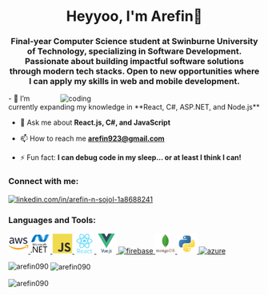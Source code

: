 <h1 align="center">Heyyoo, I'm Arefin👋</h1>
<h3 align="center">Final-year Computer Science student at Swinburne University of Technology, specializing in Software Development. Passionate about building impactful software solutions through modern tech stacks. Open to new opportunities where I can apply my skills in web and mobile development.</h3>

<img align = "right" alt="coding" width="400" src = "https://img.freepik.com/free-vector/hand-coding-concept-illustration_114360-8173.jpg?w=900&t=st=1713414709~exp=1713415309~hmac=ed6667d8b1ae8e527f5c31c825c683ddafd4ddda76a51c081a0b0e0c8b5339dc">
- 🌱 I’m currently expanding my knowledge in **React, C#, ASP.NET, and Node.js**

- 💬 Ask me about **React.js, C#, and JavaScript**

- 📫 How to reach me **arefin923@gmail.com**

- ⚡ Fun fact: **I can debug code in my sleep... or at least I think I can!**

<h3 align="left">Connect with me:</h3>
<p align="left">
<a href="https://linkedin.com/in/linkedin.com/in/arefin-n-sojol-1a8688241" target="blank"><img align="center" src="https://raw.githubusercontent.com/rahuldkjain/github-profile-readme-generator/master/src/images/icons/Social/linked-in-alt.svg" alt="linkedin.com/in/arefin-n-sojol-1a8688241" height="30" width="40" /></a>
</p>

<h3 align="left">Languages and Tools:</h3>
<p align="left"> 
  <a href="https://aws.amazon.com" target="_blank" rel="noreferrer"> <img src="https://raw.githubusercontent.com/devicons/devicon/master/icons/amazonwebservices/amazonwebservices-original-wordmark.svg" alt="aws" width="40" height="40"/> </a> 
  <a href="https://dotnet.microsoft.com/" target="_blank" rel="noreferrer"> <img src="https://raw.githubusercontent.com/devicons/devicon/master/icons/dot-net/dot-net-original-wordmark.svg" alt="dotnet" width="40" height="40"/> </a> 
  <a href="https://developer.mozilla.org/en-US/docs/Web/JavaScript" target="_blank" rel="noreferrer"> <img src="https://raw.githubusercontent.com/devicons/devicon/master/icons/javascript/javascript-original.svg" alt="javascript" width="40" height="40"/> </a>
  <a href="https://reactjs.org/" target="_blank" rel="noreferrer"> <img src="https://raw.githubusercontent.com/devicons/devicon/master/icons/react/react-original-wordmark.svg" alt="react" width="40" height="40"/> </a> 
  <a href="https://vuejs.org/" target="_blank" rel="noreferrer"> <img src="https://raw.githubusercontent.com/devicons/devicon/master/icons/vuejs/vuejs-original-wordmark.svg" alt="vuejs" width="40" height="40"/> </a> 
  <a href="https://firebase.google.com/" target="_blank" rel="noreferrer"> <img src="https://www.vectorlogo.zone/logos/firebase/firebase-icon.svg" alt="firebase" width="40" height="40"/> </a> 
  <a href="https://www.mongodb.com/" target="_blank" rel="noreferrer"> <img src="https://raw.githubusercontent.com/devicons/devicon/master/icons/mongodb/mongodb-original-wordmark.svg" alt="mongodb" width="40" height="40"/> </a> 
  <a href="https://www.python.org" target="_blank" rel="noreferrer"> <img src="https://raw.githubusercontent.com/devicons/devicon/master/icons/python/python-original.svg" alt="python" width="40" height="40"/> </a> 
  <a href="https://azure.microsoft.com/en-us/" target="_blank" rel="noreferrer"> <img src="https://www.vectorlogo.zone/logos/microsoft_azure/microsoft_azure-icon.svg" alt="azure" width="40" height="40"/> </a>
</p>

<p><img align="left" src="https://github-readme-stats.vercel.app/api/top-langs?username=arefin090&show_icons=true&locale=en&layout=compact" alt="arefin090" /></p>

<p>&nbsp;<img align="center" src="https://github-readme-stats.vercel.app/api?username=arefin090&show_icons=true&locale=en" alt="arefin090" /></p>

<p><img align="center" src="https://github-readme-streak-stats.herokuapp.com/?user=arefin090&" alt="arefin090" /></p>
